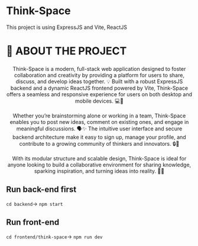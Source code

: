 # Think-Space
This project is using ExpressJS and Vite, ReactJS

###

<h1 align="left">🦖 ABOUT THE PROJECT</h1>

###

<p align="center">Think-Space is a modern, full-stack web application designed to foster collaboration and creativity by providing a platform for users to share, discuss, and develop ideas together. 💡 Built with a robust ExpressJS backend and a dynamic ReactJS frontend powered by Vite, Think-Space offers a seamless and responsive experience for users on both desktop and mobile devices. 💻📱<br><br>Whether you’re brainstorming alone or working in a team, Think-Space enables you to post new ideas, comment on existing ones, and engage in meaningful discussions. 🗣️✨ The intuitive user interface and secure backend architecture make it easy to sign up, manage your profile, and contribute to a growing community of thinkers and innovators. 🔒👥<br><br>With its modular structure and scalable design, Think-Space is ideal for anyone looking to build a collaborative environment for sharing knowledge, sparking inspiration, and turning ideas into reality. 🌱🤝</p>

###

## Run back-end first
```cd backend```->
```npm start```
## Run front-end
```cd frontend/think-space```->
```npm run dev```


